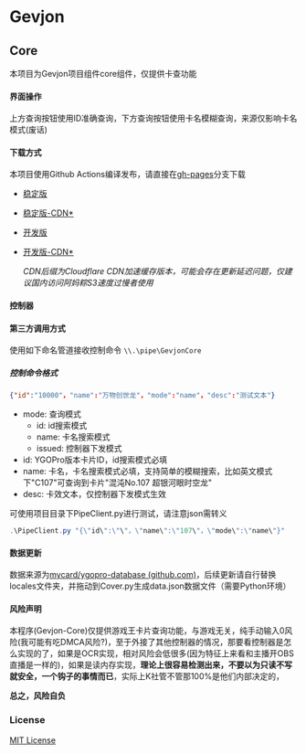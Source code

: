 # Gevjon

## Core
本项目为Gevjon项目组件core组件，仅提供卡查功能
#### 界面操作

上方查询按钮使用ID准确查询，下方查询按钮使用卡名模糊查询，来源仅影响卡名模式(废话)

#### 下载方式

本项目使用Github Actions编译发布，请直接在[gh-pages](https://github.com/RyoLee/Gevjon/tree/gh-pages)分支下载



- [稳定版](https://github.com/RyoLee/Gevjon/raw/gh-pages/Gevjon.7z)

- [稳定版-CDN*](https://raw.githubusercontents.com/RyoLee/Gevjon/gh-pages/Gevjon.7z)

- [开发版](https://github.com/RyoLee/Gevjon/raw/gh-pages/Gevjon-dev.7z)

- [开发版-CDN*](https://raw.githubusercontents.com/RyoLee/Gevjon/gh-pages/Gevjon-dev.7z)

    *CDN后缀为Cloudflare CDN加速缓存版本，可能会存在更新延迟问题，仅建议国内访问阿妈粽S3速度过慢者使用*

#### 控制器

#### 第三方调用方式

使用如下命名管道接收控制命令
```\\.\pipe\GevjonCore```

##### 控制命令格式 

```json
{"id":"10000"，"name":"万物创世龙"，"mode":"name"，"desc":"测试文本"}
```

- mode: 查询模式
  - id: id搜索模式
  - name: 卡名搜索模式
  - issued: 控制器下发模式
- id: YGOPro版本卡片ID，id搜索模式必填
- name: 卡名，卡名搜索模式必填，支持简单的模糊搜索，比如英文模式下"C107"可查询到卡片"混沌No.107 超银河眼时空龙"
- desc: 卡效文本，仅控制器下发模式生效


可使用项目目录下PipeClient.py进行测试，请注意json需转义

```powershell
.\PipeClient.py "{\"id\":\"\"，\"name\":\"107\"，\"mode\":\"name\"}"
```


#### 数据更新

数据来源为[mycard/ygopro-database (github.com)](https://github.com/mycard/ygopro-database)，后续更新请自行替换locales文件夹，并拖动到Cover.py生成data.json数据文件（需要Python环境）

#### 风险声明

本程序(Gevjon-Core)仅提供游戏王卡片查询功能，与游戏无关，纯手动输入0风险(我可能有吃DMCA风险?)，至于外接了其他控制器的情况，那要看控制器是怎么实现的了，如果是OCR实现，相对风险会低很多(因为特征上来看和主播开OBS直播是一样的)，如果是读内存实现，**理论上很容易检测出来，不要以为只读不写就安全，一个钩子的事情而已**，实际上K社管不管那100%是他们内部决定的，

**总之，风险自负**

### License

[MIT License](https://github.com/RyoLee/Gevjon/blob/master/LICENSE)
